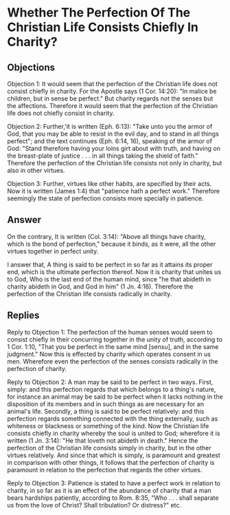 # Whether The Perfection Of The Christian Life Consists Chiefly In Charity?

## Objections

Objection 1: It would seem that the perfection of the Christian life does not consist chiefly in charity. For the Apostle says (1 Cor. 14:20): "In malice be children, but in sense be perfect." But charity regards not the senses but the affections. Therefore it would seem that the perfection of the Christian life does not chiefly consist in charity.

Objection 2: Further,'it is written (Eph. 6:13): "Take unto you the armor of God, that you may be able to resist in the evil day, and to stand in all things perfect"; and the text continues (Eph. 6:14, 16), speaking of the armor of God: "Stand therefore having your loins girt about with truth, and having on the breast-plate of justice . . . in all things taking the shield of faith." Therefore the perfection of the Christian life consists not only in charity, but also in other virtues.

Objection 3: Further, virtues like other habits, are specified by their acts. Now it is written (James 1:4) that "patience hath a perfect work." Therefore seemingly the state of perfection consists more specially in patience.

## Answer

On the contrary, It is written (Col. 3:14): "Above all things have charity, which is the bond of perfection," because it binds, as it were, all the other virtues together in perfect unity.

I answer that, A thing is said to be perfect in so far as it attains its proper end, which is the ultimate perfection thereof. Now it is charity that unites us to God, Who is the last end of the human mind, since "he that abideth in charity abideth in God, and God in him" (1 Jn. 4:16). Therefore the perfection of the Christian life consists radically in charity.

## Replies

Reply to Objection 1: The perfection of the human senses would seem to consist chiefly in their concurring together in the unity of truth, according to 1 Cor. 1:10, "That you be perfect in the same mind [sensu], and in the same judgment." Now this is effected by charity which operates consent in us men. Wherefore even the perfection of the senses consists radically in the perfection of charity.

Reply to Objection 2: A man may be said to be perfect in two ways. First, simply: and this perfection regards that which belongs to a thing's nature, for instance an animal may be said to be perfect when it lacks nothing in the disposition of its members and in such things as are necessary for an animal's life. Secondly, a thing is said to be perfect relatively: and this perfection regards something connected with the thing externally, such as whiteness or blackness or something of the kind. Now the Christian life consists chiefly in charity whereby the soul is united to God; wherefore it is written (1 Jn. 3:14): "He that loveth not abideth in death." Hence the perfection of the Christian life consists simply in charity, but in the other virtues relatively. And since that which is simply, is paramount and greatest in comparison with other things, it follows that the perfection of charity is paramount in relation to the perfection that regards the other virtues.

Reply to Objection 3: Patience is stated to have a perfect work in relation to charity, in so far as it is an effect of the abundance of charity that a man bears hardships patiently, according to Rom. 8:35, "Who . . . shall separate us from the love of Christ? Shall tribulation? Or distress?" etc.